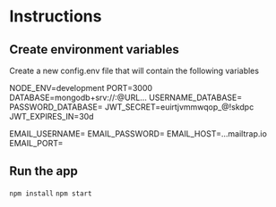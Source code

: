 # Instructions

## Create environment variables
Create a new config.env file that will contain the following variables

NODE_ENV=development
PORT=3000
DATABASE=mongodb+srv://<USERNAME>:<PASSWORD>@URL...
USERNAME_DATABASE=
PASSWORD_DATABASE=
JWT_SECRET=euirtjvmmwqop_@!skdpc
JWT_EXPIRES_IN=30d

EMAIL_USERNAME=
EMAIL_PASSWORD=
EMAIL_HOST=...mailtrap.io
EMAIL_PORT=

##  Run the app

`npm install`
`npm start`

